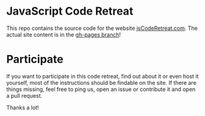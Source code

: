 JavaScript Code Retreat
=======================

This repo contains the source code for the website [jsCodeRetreat.com](http://jsCodeRetreat.com).
The actual site content is in the [gh-pages branch](https://github.com/uxebu/jsCodeRetreat/tree/gh-pages)!

Participate
===========

If you want to participate in this code retreat, find out about it or even host it yourself, most of the instructions should be findable on the site. If there are things missing, feel free to ping us, open an issue or contribute it and open a pull request.


Thanks a lot!
